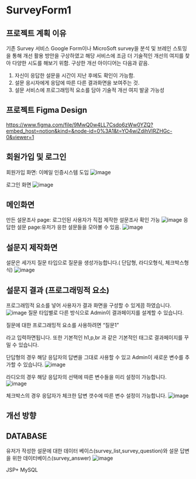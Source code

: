 # SurveyForm1


## 프로젝트 계획 이유
  기존 Survey 서비스 Google Form이나 MicroSoft survey을 분석 및 브레인 스토밍을 통해 개선 활용 방안을 구상하였고 해당 서비스에 조금 더 기술적인 개선의 여지를 찾아 다양한 시도를 해보기 위함.
  구상한 개선 아이디어는 다음과 같음.
  1.  자신이 응답한 설문을 시간이 지난 후에도 확인이 가능함.
  2.  설문 응시자에게 응답에 따른 다른 결과화면을 보여주는 것.
  3.  설문 서비스에 프로그래밍적 요소를 담아 기술적 개선 여지 발굴 가능성
  
## 프로젝트 Figma Design 
https://www.figma.com/file/9MwQ0w4LL7Csdo6zWw0YZQ?embed_host=notion&kind=&node-id=0%3A1&t=YO4wiZdihVIRZHGc-0&viewer=1
## 회원가입 및 로그인
회원가입 화면: 이메일 인증시스템 도입
![image](https://user-images.githubusercontent.com/94734394/204644510-cb89cb12-08bc-4b53-912d-6024dbd8256d.png)

로그인 화면
![image](https://user-images.githubusercontent.com/94734394/206069499-e7421c69-1603-45a9-ae1d-3bcc43385061.png)

## 메인화면 
만든 설문조사 page: 로그인된 사용자가 직접 제작한 설문조사 확인 가능
![image](https://user-images.githubusercontent.com/94734394/204643870-f8730f61-71ba-46be-b223-e5f5c15af1b9.png)
응답한 설문 page:유저가 응한 설문들을 모아볼 수 있음.
![image](https://user-images.githubusercontent.com/94734394/204643909-bab4f626-e974-4ed4-817c-a702d6907139.png)

## 설문지 제작화면 
설문은 세가지 질문 타입으로 질문을 생성가능합니다.( 단답형, 라디오형식, 체크박스형식)
![image](https://user-images.githubusercontent.com/94734394/209276905-6c811e93-add3-4cc1-bd22-cbdbbb8b8a18.png)



## 설문지 결과 (프로그래밍적 요소)
프로그래밍적 요소를 넣어 사용자가 결과 화면을 구성할 수 있게끔 하였습니다.
![image](https://user-images.githubusercontent.com/94734394/210292006-bc2e88fc-e196-4277-bb10-5a0a35942f73.png)
질문 타입별로 다른 방식으로 Admin이 결과페이지를 설계할 수 있습니다.

질문에 대한 프로그래밍적 요소를 사용하려면 <q>질문1<p>라고 입력하면됩니다. 
또한 기본적인 h1,p,br 과 같은 기본적인 태그로 결과페이지를 꾸밀 수 있습니다. 

단답형의 경우 해당 응답자의 답변을 그대로 사용할 수 있고 Admin이 새로운 변수를 추가할 수 있습니다.
![image](https://user-images.githubusercontent.com/94734394/210292315-b5dc9cf9-72d8-424f-b77a-583c5ac9133f.png)
  

라디오의 경우 해당 응답자의 선택에 따른 변수들을 미리 설정이 가능합니다.  
![image](https://user-images.githubusercontent.com/94734394/210292269-b42664c0-e347-4766-9256-5340b46fb7dc.png)

체크박스의 경우 응답자가 체크한 답변 갯수에 따른 변수 설정이 가능합니다.
![image](https://user-images.githubusercontent.com/94734394/210292191-496ebadf-256a-4d6b-b489-89f65ede3c3a.png)



## 개선 방향 
## DATABASE
유저가 작성한 설문에 대한 데이터 베이스(survey_list,survey_question)와 설문 답변을 위한 데이터베이스(survey_answer)
![image](https://user-images.githubusercontent.com/94734394/206070159-bf697c9f-da1f-4f29-9fae-1885fa9bfae8.png)

JSP+ MySQL
